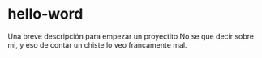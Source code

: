 # hello-word
Una breve descripción para empezar un proyectito
No se que decir sobre mi, y eso de contar un chiste lo veo francamente mal.
